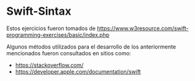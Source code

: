 # Swift-Sintax

Estos ejercicios fueron tomados de https://www.w3resource.com/swift-programming-exercises/basic/index.php

Algunos métodos utilizados para el desarrollo de los anteriormente mencionados fueron consultados en sitios como:
- https://stackoverflow.com/
- https://developer.apple.com/documentation/swift
